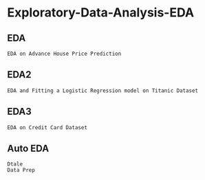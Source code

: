 # Exploratory-Data-Analysis-EDA

## EDA
```
EDA on Advance House Price Prediction
```

## EDA2
```
EDA and Fitting a Logistic Regression model on Titanic Dataset
```
## EDA3
```
EDA on Credit Card Dataset
```

## Auto EDA
```
Dtale
Data Prep
```
